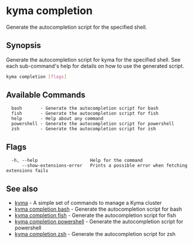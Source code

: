 # kyma completion

Generate the autocompletion script for the specified shell.

## Synopsis

Generate the autocompletion script for kyma for the specified shell.
See each sub-command's help for details on how to use the generated script.


```bash
kyma completion [flags]
```

## Available Commands

```text
  bash       - Generate the autocompletion script for bash
  fish       - Generate the autocompletion script for fish
  help       - Help about any command
  powershell - Generate the autocompletion script for powershell
  zsh        - Generate the autocompletion script for zsh
```

## Flags

```text
  -h, --help                    Help for the command
      --show-extensions-error   Prints a possible error when fetching extensions fails
```

## See also

* [kyma](kyma.md)                                             - A simple set of commands to manage a Kyma cluster
* [kyma completion bash](kyma_completion_bash.md)             - Generate the autocompletion script for bash
* [kyma completion fish](kyma_completion_fish.md)             - Generate the autocompletion script for fish
* [kyma completion powershell](kyma_completion_powershell.md) - Generate the autocompletion script for powershell
* [kyma completion zsh](kyma_completion_zsh.md)               - Generate the autocompletion script for zsh
